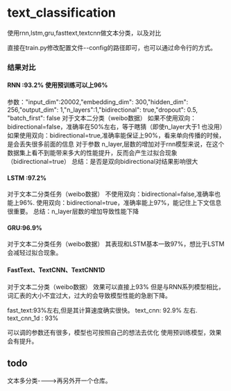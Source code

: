 # text_classification

使用rnn,lstm,gru,fasttext,textcnn做文本分类，以及对比

直接在train.py修改配置文件--config的路径即可，也可以通过命令行的方式。

### 结果对比
#### RNN :93.2% 使用预训练可以上96%             
参数："input_dim":20002,"embedding_dim": 300,"hidden_dim": 256,"output_dim": 1,"n_layers":1,"bidirectional": true,"dropout": 0.5, "batch_first": false
对于文本二分类（weibo数据）
如果不使用双向：bidirectional=false，准确率在50%左右，等于瞎猜（即使n_layer大于1 也没用）
如果使用双向：bidirectional=true,准确率能保证上90%，看来单向传播的时候，是会丢失很多前面的信息
对于参数 n_layer,层数的增加对于rnn模型来说，在这个数据集上看不到能带来多大的性能提升，反而会产生过拟合现象（bidirectional=true）
总结：是否是双向bidirectional对结果影响很大
#### LSTM :97.2%
对于文本二分类任务（weibo数据）
不使用双向：bidirectional=false,准确率也能上96%.
使用双向：bidirectional=true，准确率能上97%，能记住上下文信息很重要。
总结：n_layer层数的增加导致性能下降

#### GRU:96.9%
对于文本二分类任务（weibo数据）
其表现和LSTM基本一致97%，想比于LSTM 会减轻过拟合现象。

#### FastText、TextCNN、TextCNN1D
对于文本二分类（weibo数据）
效果可以直接上93%
但是与RNN系列模型相比，词汇表的大小不宜过大，过大的会导致模型性能的急剧下降。

fast_text:93%左右,但是其计算速度确实很快。
text_cnn: 92.9% 左右.
text_cnn_1d : 93%


可以调的参数还有很多，模型也可按照自己的想法去优化
使用预训练模型，效果会有提升。


## todo
文本多分类---->再另外开一个仓库。



